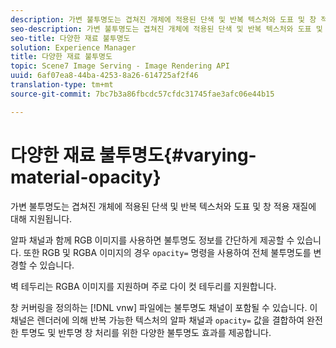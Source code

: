 ```yaml
---
description: 가변 불투명도는 겹쳐진 개체에 적용된 단색 및 반복 텍스처와 도표 및 창 적용 재질에 대해 지원됩니다.
seo-description: 가변 불투명도는 겹쳐진 개체에 적용된 단색 및 반복 텍스처와 도표 및 창 적용 재질에 대해 지원됩니다.
seo-title: 다양한 재료 불투명도
solution: Experience Manager
title: 다양한 재료 불투명도
topic: Scene7 Image Serving - Image Rendering API
uuid: 6af07ea8-44ba-4253-8a26-614725af2f46
translation-type: tm+mt
source-git-commit: 7bc7b3a86fbcdc57cfdc31745fae3afc06e44b15

---
```



# 다양한 재료 불투명도{#varying-material-opacity}

가변 불투명도는 겹쳐진 개체에 적용된 단색 및 반복 텍스처와 도표 및 창 적용 재질에 대해 지원됩니다.

알파 채널과 함께 RGB 이미지를 사용하면 불투명도 정보를 간단하게 제공할 수 있습니다. 또한 RGB 및 RGBA 이미지의 경우 `opacity=` 명령을 사용하여 전체 불투명도를 변경할 수 있습니다.

벽 테두리는 RGBA 이미지를 지원하며 주로 다이 컷 테두리를 지원합니다.

창 커버링을 정의하는 [!DNL vnw] 파일에는 불투명도 채널이 포함될 수 있습니다. 이 채널은 렌더러에 의해 반복 가능한 텍스처의 알파 채널과 `opacity=` 값을 결합하여 완전한 투명도 및 반투명 창 처리를 위한 다양한 불투명도 효과를 제공합니다.
